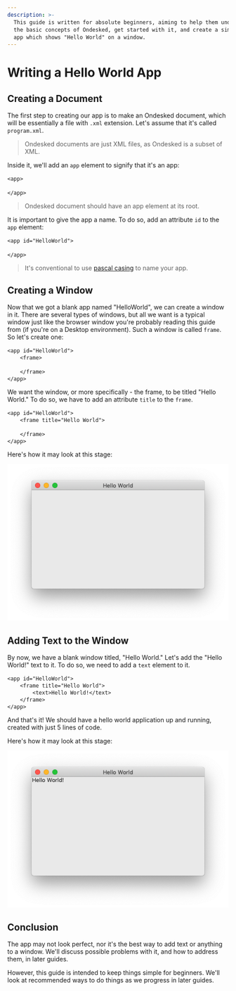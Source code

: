 ```yaml
---
description: >-
  This guide is written for absolute beginners, aiming to help them understand
  the basic concepts of Ondesked, get started with it, and create a simple GUI
  app which shows "Hello World" on a window.
---
```


# Writing a Hello World App

## Creating a Document

The first step to creating our app is to make an Ondesked document, which will be essentially a file with `.xml` extension. Let's assume that it's called `program.xml`.

> Ondesked documents are just XML files, as Ondesked is a subset of XML.

Inside it, we'll add an `app` element to signify that it's an app:

```markup
<app>
    
</app>
```

> Ondesked document should have an app element at its root.

It is important to give the app a name. To do so, add an attribute `id` to the `app` element:

```markup
<app id="HelloWorld">
    
</app>
```

> It's conventional to use [pascal casing](http://wiki.c2.com/?PascalCase) to name your app.

## Creating a Window

Now that we got a blank app named "HelloWorld", we can create a window in it. There are several types of windows, but all we want is a typical window just like the browser window you're probably reading this guide from \(if you're on a Desktop environment\). Such a window is called `frame`. So let's create one:

```markup
<app id="HelloWorld">
    <frame>
        
    </frame>
</app>
```

We want the window, or more specifically - the frame, to be titled "Hello World." To do so, we have to add an attribute `title` to the `frame`.

```markup
<app id="HelloWorld">
    <frame title="Hello World">
        
    </frame>
</app>
```

Here's how it may look at this stage:

![Blank window titled "Hello World"](img/hello_world_blank_window.png)

## Adding Text to the Window

By now, we have a blank window titled, "Hello World." Let's add the "Hello World!" text to it. To do so, we need to add a `text` element to it.

```markup
<app id="HelloWorld">
    <frame title="Hello World">
        <text>Hello World!</text>
    </frame>
</app>
```

And that's it! We should have a hello world application up and running, created with just 5 lines of code.

Here's how it may look at this stage:

![Window titled "Hello World" with text "Hello World"](img/hello_world_final.png)

## Conclusion

The app may not look perfect, nor it's the best way to add text or anything to a window. We'll discuss possible problems with it, and how to address them, in later guides.

However, this guide is intended to keep things simple for beginners. We'll look at recommended ways to do things as we progress in later guides. 
